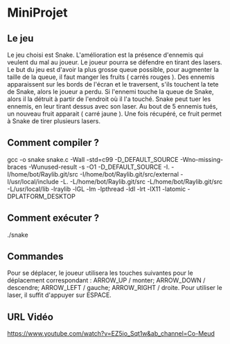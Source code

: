 # MiniProjet

## Le jeu

  Le jeu choisi est Snake.
  L'amélioration est la présence d'ennemis qui veulent du mal au joueur.
  Le joueur pourra se défendre en tirant des lasers.
  Le but du jeu est d'avoir la plus grosse queue possible, pour augmenter la taille de la queue, il faut manger les fruits ( carrés rouges ).
  Des ennemis apparaissent sur les bords de l'écran et le traversent, s'ils touchent la tete de Snake, alors le joueur a perdu.
  Si l'ennemi touche la queue de Snake, alors il la détruit à partir de l'endroit où il l'a touché.
  Snake peut tuer les ennemis, en leur tirant dessus avec son laser. Au bout de 5 ennemis tués, un nouveau fruit apparait ( carré jaune ). 
  Une fois récupéré, ce fruit permet à Snake de tirer plusieurs lasers.
  
 ## Comment compiler ?
 
 gcc -o snake snake.c -Wall -std=c99 -D_DEFAULT_SOURCE -Wno-missing-braces -Wunused-result -s -O1 -D_DEFAULT_SOURCE -I. -I/home/bot/Raylib.git/src -I/home/bot/Raylib.git/src/external -I/usr/local/include -L. -L/home/bot/Raylib.git/src -L/home/bot/Raylib.git/src -L/usr/local/lib -lraylib -lGL -lm -lpthread -ldl -lrt -lX11 -latomic -DPLATFORM_DESKTOP

 ## Comment exécuter ?  
 
 ./snake
 
 ## Commandes
  
 Pour se déplacer, le joueur utilisera les touches suivantes pour le déplacement correspondant : ARROW_UP / monter; ARROW_DOWN / descendre; ARROW_LEFT / gauche; ARROW_RIGHT / droite.
 Pour utiliser le laser, il suffit d'appuyer sur ESPACE.
 
  ## URL Vidéo
  
  https://www.youtube.com/watch?v=EZ5io_Sqt1w&ab_channel=Co-Meud
